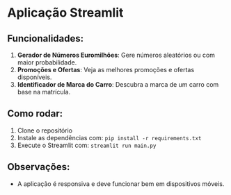 # Aplicação Streamlit

## Funcionalidades:
1. **Gerador de Números Euromilhões**: Gere números aleatórios ou com maior probabilidade.
2. **Promoções e Ofertas**: Veja as melhores promoções e ofertas disponíveis.
3. **Identificador de Marca do Carro**: Descubra a marca de um carro com base na matrícula.

## Como rodar:
1. Clone o repositório
2. Instale as dependências com: `pip install -r requirements.txt`
3. Execute o Streamlit com: `streamlit run main.py`

## Observações:
- A aplicação é responsiva e deve funcionar bem em dispositivos móveis.
